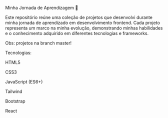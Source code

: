Minha Jornada de Aprendizagem 🚀

Este repositório reúne uma coleção de projetos que desenvolvi durante minha jornada de aprendizado em desenvolvimento frontend. Cada projeto representa um marco na minha evolução, demonstrando minhas habilidades e o conhecimento adquirido em diferentes tecnologias e frameworks. 

Obs: projetos na branch master!

Tecnologias:

HTML5

CSS3

JavaScript (ES6+)

Tailwind

Bootstrap

React


